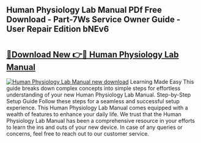## Human Physiology Lab Manual PDf Free Download - Part-7Ws Service Owner Guide - User Repair Edition bNEv6

# <h2><a href="http://bc4893.oget.top/?id=Human+Physiology+Lab+Manual">🔗Download New 👉🔴 Human Physiology Lab Manual</a></h2>

[![Human Physiology Lab Manual new download](https://i.imgur.com/5g1atiW.png)](http://bc4893.oget.top/?id=Human+Physiology+Lab+Manual)
Learning Made Easy This guide breaks down complex concepts into simple steps for effortless understanding of your new Human Physiology Lab Manual. Step-by-Step Setup Guide Follow these steps for a seamless and successful setup experience. This Human Physiology Lab Manual comes equipped with a wealth of features to enhance your daily life. We trust that the Human Physiology Lab Manual has been a comprehensive resource in your efforts to learn the ins and outs of your new device. In case of any queries or concerns, feel free to reach out to our customer service.
